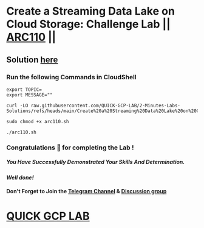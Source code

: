 # Create a Streaming Data Lake on Cloud Storage: Challenge Lab || [ARC110](https://www.cloudskillsboost.google/focuses/62701?parent=catalog) ||

## Solution [here]()

### Run the following Commands in CloudShell

```
export TOPIC=
export MESSAGE=""
```
```
curl -LO raw.githubusercontent.com/QUICK-GCP-LAB/2-Minutes-Labs-Solutions/refs/heads/main/Create%20a%20Streaming%20Data%20Lake%20on%20Cloud%20Storage%20Challenge%20Lab/arc110.sh

sudo chmod +x arc110.sh

./arc110.sh
```

### Congratulations 🎉 for completing the Lab !

##### *You Have Successfully Demonstrated Your Skills And Determination.*

#### *Well done!*

#### Don't Forget to Join the [Telegram Channel](https://t.me/quickgcplab) & [Discussion group](https://t.me/quickgcplabchats)

# [QUICK GCP LAB](https://www.youtube.com/@quickgcplab)